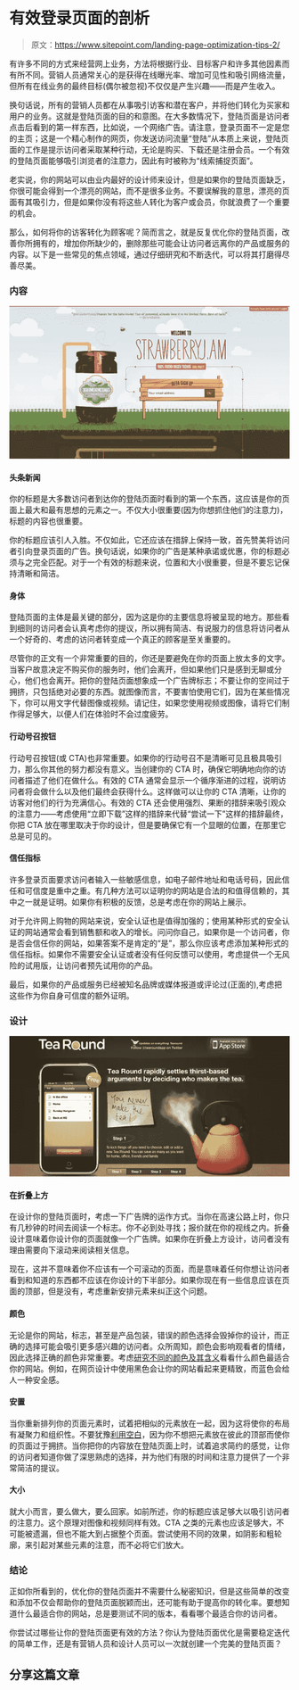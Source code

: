 # 有效登录页面的剖析

> 原文：<https://www.sitepoint.com/landing-page-optimization-tips-2/>

有许多不同的方式来经营网上业务，方法将根据行业、目标客户和许多其他因素而有所不同。营销人员通常关心的是获得在线曝光率、增加可见性和吸引网络流量，但所有在线业务的最终目标(偶尔被忽视)不仅仅是产生兴趣——而是产生收入。

换句话说，所有的营销人员都在从事吸引访客和潜在客户，并将他们转化为买家和用户的业务。这就是登陆页面的目的和意图。在大多数情况下，登陆页面是访问者点击后看到的第一样东西，比如说，一个网络广告。请注意，登录页面不一定是您的主页；这是一个精心制作的网页，你发送访问流量“登陆”从本质上来说，登陆页面的工作是提示访问者采取某种行动，无论是购买、下载还是注册会员。一个有效的登陆页面能够吸引浏览者的注意力，因此有时被称为“线索捕捉页面”。

老实说，你的网站可以由业内最好的设计师来设计，但是如果你的登陆页面缺乏，你很可能会得到一个漂亮的网站，而不是很多业务。不要误解我的意思，漂亮的页面有其吸引力，但是如果你没有将这些人转化为客户或会员，你就浪费了一个重要的机会。

那么，如何将你的访客转化为顾客呢？简而言之，就是反复优化你的登陆页面，改善你所拥有的，增加你所缺少的，删除那些可能会让访问者远离你的产品或服务的内容。以下是一些常见的焦点领域，通过仔细研究和不断迭代，可以将其打磨得尽善尽美。

### 内容

[![](img/9e3aeadcbf071e50c199fd819a731aa6.png)](https://www.sitepoint.com/wp-content/uploads/2012/10/strawberryjam.jpg)

#### 头条新闻

你的标题是大多数访问者到达你的登陆页面时看到的第一个东西，这应该是你的页面上最大和最有思想的元素之一。不仅大小很重要(因为你想抓住他们的注意力)，标题的内容也很重要。

你的标题应该引人入胜。不仅如此，它还应该在措辞上保持一致，首先赞美将访问者引向登录页面的广告。换句话说，如果你的广告是某种承诺或优惠，你的标题必须与之完全匹配。对于一个有效的标题来说，位置和大小很重要，但是不要忘记保持清晰和简洁。

#### 身体

登陆页面的主体是最关键的部分，因为这是你的主要信息将被呈现的地方。那些看到细则的访问者会认真考虑你的提议，所以拥有简洁、有说服力的信息将访问者从一个好奇的、考虑的访问者转变成一个真正的顾客是至关重要的。

尽管你的正文有一个非常重要的目的，你还是要避免在你的页面上放太多的文字。当客户故意决定不购买你的服务时，他们会离开，但如果他们只是感到无聊或分心，他们也会离开。把你的登陆页面想象成一个广告牌标志；不要让你的空间过于拥挤，只包括绝对必要的东西。就图像而言，不要害怕使用它们，因为在某些情况下，你可以用文字代替图像或视频。请记住，如果您使用视频或图像，请将它们制作得足够大，以便人们在体验时不会过度疲劳。

#### 行动号召按钮

行动号召按钮(或 CTA)也非常重要。如果你的行动号召不是清晰可见且极具吸引力，那么你其他的努力都没有意义。当创建你的 CTA 时，确保它明确地向你的访问者描述了他们在做什么。有效的 CTA 通常会显示一个循序渐进的过程，说明访问者将会做什么以及他们最终会获得什么。这样做可以让你的 CTA 清晰，让你的访客对他们的行为充满信心。有效的 CTA 还会使用强烈、果断的措辞来吸引观众的注意力——考虑使用“立即下载”这样的措辞来代替“尝试一下”这样的措辞最终，你把 CTA 放在哪里取决于你的设计，但是要确保它有一个显眼的位置，在那里它总是可见的。

#### 信任指标

许多登录页面要求访问者输入一些敏感信息，如电子邮件地址和电话号码，因此信任和可信度是重中之重。有几种方法可以证明你的网站是合法的和值得信赖的，其中之一就是证明。如果你有积极的反馈，总是考虑在你的网站上展示。

对于允许网上购物的网站来说，安全认证也是值得加强的；使用某种形式的安全认证的网站通常会看到销售额和收入的增长。问问你自己，如果你是一个访问者，你是否会信任你的网站，如果答案不是肯定的“是”，那么你应该考虑添加某种形式的信任指标。如果你不需要安全认证或者没有任何反馈可以使用，考虑提供一个无风险的试用版，让访问者预先试用你的产品。

最后，如果你的产品或服务已经被知名品牌或媒体报道或评论过(正面的),考虑把这些作为你自身可信度的额外证明。

### 设计

[![](img/e274d8b66e01997595be3306624e3a7e.png)](https://www.sitepoint.com/wp-content/uploads/2012/10/tea-round.jpg)

#### 在折叠上方

在设计你的登陆页面时，考虑一下广告牌的运作方式。当你在高速公路上时，你只有几秒钟的时间去阅读一个标志。你不必到处寻找；报价就在你的视线之内。折叠设计意味着你设计你的页面就像一个广告牌。如果你在折叠上方设计，访问者没有理由需要向下滚动来阅读相关信息。

现在，这并不意味着你不应该有一个可滚动的页面，而是意味着任何你想让访问者看到和知道的东西都不应该在你设计的下半部分。如果你现在有一些信息应该在页面的顶部，但是没有，考虑重新安排元素来纠正这个问题。

#### 颜色

无论是你的网站，标志，甚至是产品包装，错误的颜色选择会毁掉你的设计，而正确的选择可能会吸引更多感兴趣的访问者。众所周知，颜色会影响观看者的情绪，因此选择正确的颜色非常重要。考虑[研究不同的颜色及其含义](https://www.sitepoint.com/color-theory-101-2/ "Color Theory 101")看看什么颜色最适合你的网站。例如，在网页设计中使用黑色会让你的网站看起来更精致，而蓝色会给人一种安全感。

#### 安置

当你重新排列你的页面元素时，试着把相似的元素放在一起，因为这将使你的布局有凝聚力和组织性。不要犹豫[利用空白](https://www.sitepoint.com/embracing-negative-space-in-your-designs-white-space-tips-to-consider-and-examples-to-admire/ "Embracing Negative Space in Your Designs: White Space Tips to Consider and Examples to Admire")，因为你不想把元素放在彼此的顶部而使你的页面过于拥挤。当你把你的内容放在登陆页面上时，试着追求简约的感觉，让你的访问者知道你做了深思熟虑的选择，并为他们有限的时间和注意力提供了一个非常简洁的提议。

#### 大小

就大小而言，要么做大，要么回家。如前所述，你的标题应该足够大以吸引访问者的注意力。这个原理对图像和视频同样有效。CTA 之类的元素也应该足够大，不可能被遗漏，但也不能大到占据整个页面。尝试使用不同的效果，如阴影和粗轮廓，来引起对某些元素的注意，而不必将它们放大。

### 结论

正如你所看到的，优化你的登陆页面并不需要什么秘密知识，但是这些简单的改变和添加不仅会帮助你的登陆页面脱颖而出，还可能有助于提高你的转化率。要想知道什么最适合你的网站，总是要测试不同的版本，看看哪个最适合你的访问者。

你尝试过哪些让你的登陆页面更有效的方法？你认为登陆页面优化是需要稳定迭代的简单工作，还是有营销人员和设计人员可以一次就创建一个完美的登陆页面？

## 分享这篇文章